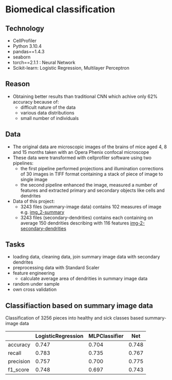 # Biomedical classification

## Technology

- CellProfiler
- Python 3.10.4
- pandas==1.4.3
- seaborn
- torch==2.1.1 : Neural Network
- Scikit-learn: Logistic Regression, Multilayer Perceptron

## Reason

- Obtaining better results than traditional CNN which achive only 62% accuracy because of:
  - difficult nature of the data
  - various data distributions
  - small number of individuals

## Data

- The original data are microscopic images of the brains of mice aged 4, 8 and 15 months taken with an Opera Phenix confocal microscope
- These data were transformed with cellprofiler software using two pipelines:
  - the first pipeline performed projections and illumination corrections of 30 images in TIFF format containing a stack of piece of image to single image
  - the second pipeline enhanced the image, measured a number of features and extracted primary and secondary objects like cells and dendrites
- Data of this project:
  - 3243 files (summary-image data) contains 102 measures of image e.g. [img_2-summary ](example_data/Tab_Image.csv)
  - 3243 files (secondary-dendrities) contains each containing on average 150 dendrities describing with 116 features [img-2-secondary-dendrities](example_data/Tab_secondary_dendrities.csv)

## Tasks

- loading data, cleaning data, join summary image data with secondary dendrites
- preprocessing data with Standard Scaler
- feature engineering
  - calculate average area of dendrities in summary image data
- random under sample
- own cross validation

## Classifiaction based on summary image data

Classification of 3256 pieces into healthy and sick classes based summary-image data

|           | LogisticRegression | MLPClassifier | Net   |
| --------- | ------------------ | ------------- | ----- |
| accuracy  | 0.747              | 0.704         | 0.748 |
| recall    | 0.783              | 0.735         | 0.767 |
| precision | 0.757              | 0.700         | 0.775 |
| f1_score  | 0.748              | 0.697         | 0.743 |
